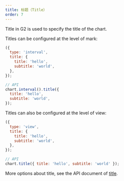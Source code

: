 ```yaml
---
title: 标题（Title）
order: 7
---
```


Title in G2 is used to specify the title of the chart.

Titles can be configured at the level of mark:

```js
({
  type: 'interval',
  title: {
    title: 'hello',
    subtitle: 'world',
  },
});
```

```js
// API
chart.interval().title({
  title: 'hello',
  subtitle: 'world',
});
```

Titles can also be configured at the level of view:

```js
({
  type: 'view',
  title: {
    title: 'hello',
    subtitle: 'world',
  },
});
```

```js
// API
chart.title({ title: 'hello', subtitle: 'world' });
```

More options about title, see the API document of [title](/manual/component/title).
